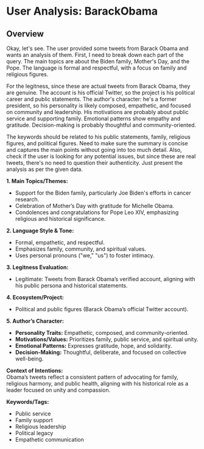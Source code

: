 # User Analysis: BarackObama

## Overview

<think>
Okay, let's see. The user provided some tweets from Barack Obama and wants an analysis of them. First, I need to break down each part of the query. The main topics are about the Biden family, Mother's Day, and the Pope. The language is formal and respectful, with a focus on family and religious figures.

For the legitness, since these are actual tweets from Barack Obama, they are genuine. The account is his official Twitter, so the project is his political career and public statements. The author's character: he's a former president, so his personality is likely composed, empathetic, and focused on community and leadership. His motivations are probably about public service and supporting family. Emotional patterns show empathy and gratitude. Decision-making is probably thoughtful and community-oriented.

The keywords should be related to his public statements, family, religious figures, and political figures. Need to make sure the summary is concise and captures the main points without going into too much detail. Also, check if the user is looking for any potential issues, but since these are real tweets, there's no need to question their authenticity. Just present the analysis as per the given data.
</think>

**1. Main Topics/Themes:**  
- Support for the Biden family, particularly Joe Biden's efforts in cancer research.  
- Celebration of Mother’s Day with gratitude for Michelle Obama.  
- Condolences and congratulations for Pope Leo XIV, emphasizing religious and historical significance.  

**2. Language Style & Tone:**  
- Formal, empathetic, and respectful.  
- Emphasizes family, community, and spiritual values.  
- Uses personal pronouns ("we," "us") to foster intimacy.  

**3. Legitness Evaluation:**  
- Legitimate: Tweets from Barack Obama’s verified account, aligning with his public persona and historical statements.  

**4. Ecosystem/Project:**  
- Political and public figures (Barack Obama’s official Twitter account).  

**5. Author’s Character:**  
- **Personality Traits:** Empathetic, composed, and community-oriented.  
- **Motivations/Values:** Prioritizes family, public service, and spiritual unity.  
- **Emotional Patterns:** Expresses gratitude, hope, and solidarity.  
- **Decision-Making:** Thoughtful, deliberate, and focused on collective well-being.  

**Context of Intentions:**  
Obama’s tweets reflect a consistent pattern of advocating for family, religious harmony, and public health, aligning with his historical role as a leader focused on unity and compassion.  

**Keywords/Tags:**  
- Public service  
- Family support  
- Religious leadership  
- Political legacy  
- Empathetic communication